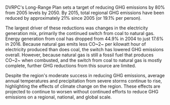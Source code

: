 DVRPC's Long-Range Plan sets a target of reducing GHG emissions by 80% from 2005 levels by 2050. By 2015, total regional GHG emissions have been reduced by approximately 21% since 2005 (or 19.1% per person).

The largest driver of these reductions was changes in the electricity generation mix, primarily the continued switch from coal to natural gas. Energy generation from coal has dropped from 44.9% in 2004 to just 17.6% in 2016. Because natural gas emits less CO~2~ per kilowatt hour of electricity produced than does coal, the switch has lowered GHG emissions overall. However, because natural gas is still a fossil fuel that produces CO~2~ when combusted, and the switch from coal to natural gas is mostly complete, further GHG reductions from this source are limited.

Despite the region's moderate success in reducing GHG emissions, average annual temperatures and precipitation from severe storms continue to rise, highlighting the effects of climate change on the region. These effects are projected to continue to worsen without continued efforts to reduce GHG emissions on a regional, national, and global scale.